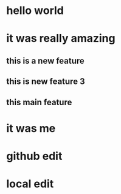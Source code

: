 # hello world

# it was really amazing

## this is a new feature

## this is new feature 3

## this main feature

# it was me

# github edit

# local edit
